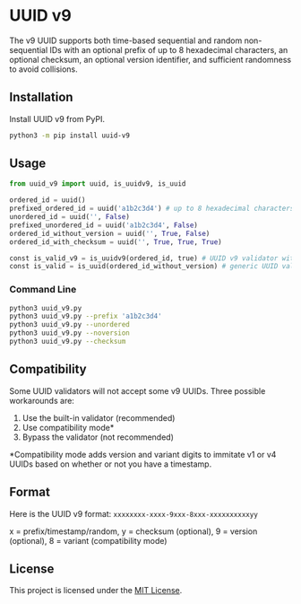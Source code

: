# UUID v9

 The v9 UUID supports both time-based sequential and random non-sequential IDs with an optional prefix of up to 8 hexadecimal characters, an optional checksum, an optional version identifier, and sufficient randomness to avoid collisions.

<!-- To learn more about UUID v9, please visit the website: https://uuid-v9.jhunt.dev -->

## Installation

Install UUID v9 from PyPI.

```bash
python3 -m pip install uuid-v9
```

## Usage

```python
from uuid_v9 import uuid, is_uuidv9, is_uuid

ordered_id = uuid()
prefixed_ordered_id = uuid('a1b2c3d4') # up to 8 hexadecimal characters
unordered_id = uuid('', False)
prefixed_unordered_id = uuid('a1b2c3d4', False)
ordered_id_without_version = uuid('', True, False)
ordered_id_with_checksum = uuid('', True, True, True)

const is_valid_v9 = is_uuidv9(ordered_id, true) # UUID v9 validator with checksum
const is_valid = is_uuid(ordered_id_without_version) # generic UUID validator
```

### Command Line

```bash
python3 uuid_v9.py
python3 uuid_v9.py --prefix 'a1b2c3d4'
python3 uuid_v9.py --unordered
python3 uuid_v9.py --noversion
python3 uuid_v9.py --checksum
```

## Compatibility

Some UUID validators will not accept some v9 UUIDs. Three possible workarounds are:

1) Use the built-in validator (recommended)
2) Use compatibility mode*
3) Bypass the validator (not recommended)

*Compatibility mode adds version and variant digits to immitate v1 or v4 UUIDs based on whether or not you have a timestamp.

## Format

Here is the UUID v9 format: `xxxxxxxx-xxxx-9xxx-8xxx-xxxxxxxxxxyy`

x = prefix/timestamp/random, y = checksum (optional), 9 = version (optional), 8 = variant (compatibility mode)

## License

This project is licensed under the [MIT License](LICENSE).